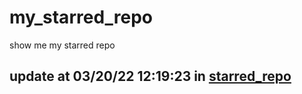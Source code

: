 # my_starred_repo
show me my starred repo

update at 03/20/22 12:19:23 in [starred_repo](./index.html)
---

